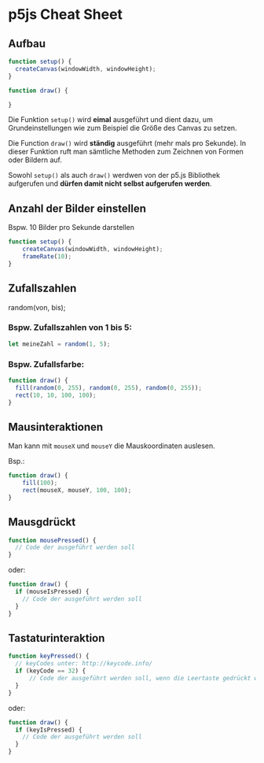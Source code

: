 # p5js Cheat Sheet

## Aufbau

```javascript
function setup() {
  createCanvas(windowWidth, windowHeight); 
}

function draw() {

}
```



Die Funktion `setup()` wird **eimal** ausgeführt und dient dazu, um Grundeinstellungen wie zum Beispiel die Größe des Canvas zu setzen.

Die Function `draw()` wird **ständig** ausgeführt (mehr mals pro Sekunde). In dieser Funktion ruft man sämtliche Methoden zum Zeichnen von Formen oder Bildern auf. 

Sowohl `setup()` als auch `draw()` werdwen von der p5.js Bibliothek aufgerufen und **dürfen damit nicht selbst aufgerufen werden**.

## Anzahl der Bilder einstellen 

Bspw. 10 Bilder pro Sekunde darstellen
```javascript
function setup() {
    createCanvas(windowWidth, windowHeight);
    frameRate(10);
}
```
 
## Zufallszahlen
random(von, bis);

### Bspw. Zufallszahlen von 1 bis 5:
```javascript
let meineZahl = random(1, 5);
```
### Bspw. Zufallsfarbe:
```javascript
function draw() {
  fill(random(0, 255), random(0, 255), random(0, 255));
  rect(10, 10, 100, 100);
}
```
 
## Mausinteraktionen
Man kann mit `mouseX` und `mouseY` die Mauskoordinaten auslesen.

Bsp.:
```javascript
function draw() {
    fill(100);
    rect(mouseX, mouseY, 100, 100);
}
```

## Mausgdrückt
```javascript
function mousePressed() {
  // Code der ausgeführt werden soll
}
```
oder:

```javascript
function draw() {
  if (mouseIsPressed) {
    // Code der ausgeführt werden soll
  }
}
```

## Tastaturinteraktion
```javascript
function keyPressed() {
  // keyCodes unter: http://keycode.info/
  if (keyCode == 32) {
      // Code der ausgeführt werden soll, wenn die Leertaste gedrückt wurden ist
  }
}
```
oder:

```javascript
function draw() {
  if (keyIsPressed) {
    // Code der ausgeführt werden soll
  }
}
```
